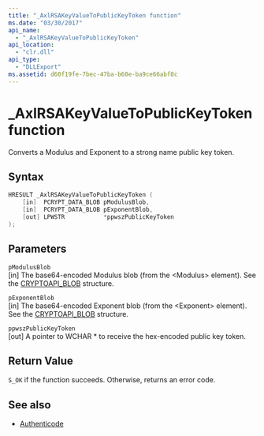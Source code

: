 ```yaml
---
title: "_AxlRSAKeyValueToPublicKeyToken function"
ms.date: "03/30/2017"
api_name: 
  - "_AxlRSAKeyValueToPublicKeyToken"
api_location: 
  - "clr.dll"
api_type: 
  - "DLLExport"
ms.assetid: d60f19fe-7bec-47ba-b60e-ba9ce66abf8c
---
```

# \_AxlRSAKeyValueToPublicKeyToken function

Converts a Modulus and Exponent to a strong name public key token.  
  
## Syntax  
  
```cpp  
HRESULT _AxlRSAKeyValueToPublicKeyToken (  
    [in]  PCRYPT_DATA_BLOB pModulusBlob,  
    [in]  PCRYPT_DATA_BLOB pExponentBlob,  
    [out] LPWSTR           *ppwszPublicKeyToken  
);  
```  
  
## Parameters  
 `pModulusBlob`  
 [in] The base64-encoded Modulus blob (from the \<Modulus> element).  See the [CRYPTOAPI_BLOB](/windows/win32/api/dpapi/ns-dpapi-crypt_integer_blob) structure.  
  
 `pExponentBlob`  
 [in] The base64-encoded Exponent blob (from the \<Exponent> element). See the [CRYPTOAPI_BLOB](/windows/win32/api/dpapi/ns-dpapi-crypt_integer_blob) structure.  
  
 `ppwszPublicKeyToken`  
 [out] A pointer to WCHAR * to receive the hex-encoded public key token.  
  
## Return Value  
 `S_OK` if the function succeeds. Otherwise, returns an error code.  
  
## See also

- [Authenticode](index.md)
